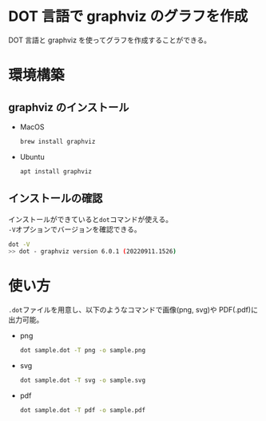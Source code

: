 # DOT 言語で graphviz のグラフを作成

DOT 言語と graphviz を使ってグラフを作成することができる。

# 環境構築

## graphviz のインストール

- MacOS

  ```bash
  brew install graphviz
  ```

- Ubuntu

  ```bash
  apt install graphviz
  ```

## インストールの確認

インストールができていると`dot`コマンドが使える。  
`-V`オプションでバージョンを確認できる。

```bash
dot -V
>> dot - graphviz version 6.0.1 (20220911.1526)
```

# 使い方

`.dot`ファイルを用意し、以下のようなコマンドで画像(png, svg)や PDF(.pdf)に出力可能。

- png

  ```bash
  dot sample.dot -T png -o sample.png
  ```

- svg

  ```bash
  dot sample.dot -T svg -o sample.svg
  ```

- pdf

  ```bash
  dot sample.dot -T pdf -o sample.pdf
  ```
